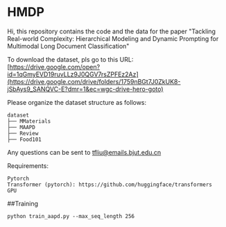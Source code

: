 # HMDP

Hi, this repository contains the code and the data for the paper "Tackling Real-world Complexity: Hierarchical Modeling and Dynamic Prompting for Multimodal Long Document Classification"

To download the dataset, pls go to this URL: [https://drive.google.com/open?id=1qGmyEVD19ruvLLz9J0QGV7rsZPFEz2Az](https://drive.google.com/drive/folders/1759nBGt7J0ZkUK8-jSbAys9_SANQVC-E?dmr=1&ec=wgc-drive-hero-goto)

Please organize the dataset structure as follows:
```
dataset
├── MMaterials
├── MAAPD
├── Review
├── Food101
```

Any questions can be sent to tfliu@emails.bjut.edu.cn

Requirements:

    Pytorch
    Transformer (pytorch): https://github.com/huggingface/transformers
    GPU

##Training
```
python train_aapd.py --max_seq_length 256 
```

